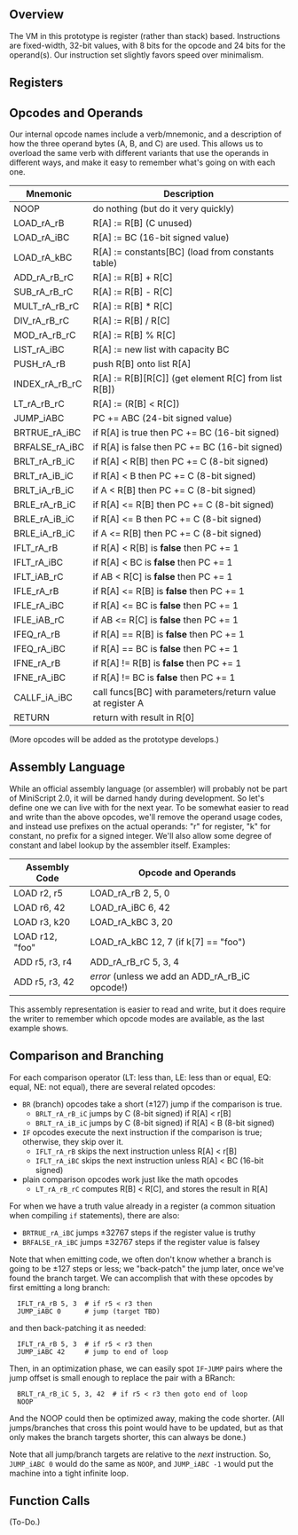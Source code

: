 ## Overview

The VM in this prototype is register (rather than stack) based.  Instructions are fixed-width, 32-bit values, with 8 bits for the opcode and 24 bits for the operand(s).  Our instruction set slightly favors speed over minimalism.

## Registers

## Opcodes and Operands

Our internal opcode names include a verb/mnemonic, and a description of how the three operand bytes (A, B, and C) are used.  This allows us to overload the same verb with different variants that use the operands in different ways, and make it easy to remember what's going on with each one.

| Mnemonic | Description |
| --- | --- |
| NOOP | do nothing (but do it very quickly) |
| LOAD_rA_rB | R[A] := R[B] (C unused) |
| LOAD_rA_iBC | R[A] := BC (16-bit signed value) |
| LOAD_rA_kBC | R[A] := constants[BC] (load from constants table) |
| ADD_rA_rB_rC | R[A] := R[B] + R[C] |
| SUB_rA_rB_rC | R[A] := R[B] - R[C] |
| MULT_rA_rB_rC | R[A] := R[B] * R[C] |
| DIV_rA_rB_rC | R[A] := R[B] / R[C] |
| MOD_rA_rB_rC | R[A] := R[B] % R[C] |
| LIST_rA_iBC | R[A] := new list with capacity BC |
| PUSH_rA_rB | push R[B] onto list R[A] |
| INDEX_rA_rB_rC | R[A] := R[B][R[C]] (get element R[C] from list R[B]) |
| LT_rA_rB_rC | R[A] := (R[B] < R[C]) |
| JUMP_iABC | PC += ABC (24-bit signed value) |
| BRTRUE_rA_iBC | if R[A] is true then PC += BC (16-bit signed) |
| BRFALSE_rA_iBC | if R[A] is false then PC += BC (16-bit signed) |
| BRLT_rA_rB_iC | if R[A] < R[B] then PC += C (8-bit signed) |
| BRLT_rA_iB_iC | if R[A] < B then PC += C (8-bit signed) |
| BRLT_iA_rB_iC | if A < R[B] then PC += C (8-bit signed) |
| BRLE_rA_rB_iC | if R[A] <= R[B] then PC += C (8-bit signed) |
| BRLE_rA_iB_iC | if R[A] <= B then PC += C (8-bit signed) |
| BRLE_iA_rB_iC | if A <= R[B] then PC += C (8-bit signed) |
| IFLT_rA_rB | if R[A] < R[B] is **false** then PC += 1 |
| IFLT_rA_iBC | if R[A] < BC is **false** then PC += 1 |
| IFLT_iAB_rC | if AB < R[C] is **false** then PC += 1 |
| IFLE_rA_rB | if R[A] <= R[B] is **false** then PC += 1 |
| IFLE_rA_iBC | if R[A] <= BC is **false** then PC += 1 |
| IFLE_iAB_rC | if AB <= R[C] is **false** then PC += 1 |
| IFEQ_rA_rB | if R[A] == R[B] is **false** then PC += 1 |
| IFEQ_rA_iBC | if R[A] == BC is **false** then PC += 1 |
| IFNE_rA_rB | if R[A] != R[B] is **false** then PC += 1 |
| IFNE_rA_iBC | if R[A] != BC is **false** then PC += 1 |
| CALLF_iA_iBC | call funcs[BC] with parameters/return value at register A |
| RETURN | return with result in R[0]

(More opcodes will be added as the prototype develops.)

## Assembly Language

While an official assembly language (or assembler) will probably not be part of MiniScript 2.0, it will be darned handy during development.  So let's define one we can live with for the next year.  To be somewhat easier to read and write than the above opcodes, we'll remove the operand usage codes, and instead use prefixes on the actual operands: "r" for register, "k" for constant, no prefix for a signed integer.  We'll also allow some degree of constant and label lookup by the assembler itself.  Examples:

| Assembly Code | Opcode and Operands |
| --- | --- |
| LOAD r2, r5 | LOAD_rA_rB 2, 5, 0 |
| LOAD r6, 42 | LOAD_rA_iBC 6, 42 |
| LOAD r3, k20 | LOAD_rA_kBC 3, 20 |
| LOAD r12, "foo" | LOAD_rA_kBC 12, 7 (if k[7] == "foo") |
| ADD r5, r3, r4 | ADD_rA_rB_rC 5, 3, 4 |
| ADD r5, r3, 42 | *error* (unless we add an ADD_rA_rB_iC opcode!) |

This assembly representation is easier to read and write, but it does require the writer to remember which opcode modes are available, as the last example shows.

## Comparison and Branching

For each comparison operator (LT: less than, LE: less than or equal, EQ: equal, NE: not equal), there are several related opcodes:

- `BR` (branch) opcodes take a short (±127) jump if the comparison is true.
  - `BRLT_rA_rB_iC` jumps by C (8-bit signed) if R[A] < r[B]
  - `BRLT_rA_iB_iC` jumps by C (8-bit signed) if R[A] < B (8-bit signed)
- `IF` opcodes execute the next instruction if the comparison is true; otherwise, they skip over it.
  - `IFLT_rA_rB` skips the next instruction unless R[A] < r[B]
  - `IFLT_rA_iBC` skips the next instruction unless R[A] < BC (16-bit signed)
- plain comparison opcodes work just like the math opcodes
  - `LT_rA_rB_rC` computes R[B] < R[C], and stores the result in R[A]

For when we have a truth value already in a register (a common situation when compiling `if` statements), there are also:

- `BRTRUE_rA_iBC` jumps ±32767 steps if the register value is truthy
- `BRFALSE_rA_iBC` jumps ±32767 steps if the register value is falsey

Note that when emitting code, we often don't know whether a branch is going to be ±127 steps or less; we "back-patch" the jump later, once we've found the branch target.  We can accomplish that with these opcodes by first emitting a long branch:

```
  IFLT_rA_rB 5, 3  # if r5 < r3 then
  JUMP_iABC 0      # jump (target TBD)
```

and then back-patching it as needed:

```
  IFLT_rA_rB 5, 3  # if r5 < r3 then
  JUMP_iABC 42     # jump to end of loop
```

Then, in an optimization phase, we can easily spot `IF`-`JUMP` pairs where the jump offset is small enough to replace the pair with a BRanch:

```
  BRLT_rA_rB_iC 5, 3, 42  # if r5 < r3 then goto end of loop
  NOOP
```

And the NOOP could then be optimized away, making the code shorter.  (All jumps/branches that cross this point would have to be updated, but as that only makes the branch targets shorter, this can always be done.)

Note that all jump/branch targets are relative to the *next* instruction.  So, `JUMP_iABC 0` would do the same as `NOOP`, and `JUMP_iABC -1` would put the machine into a tight infinite loop.

## Function Calls

(To-Do.)
